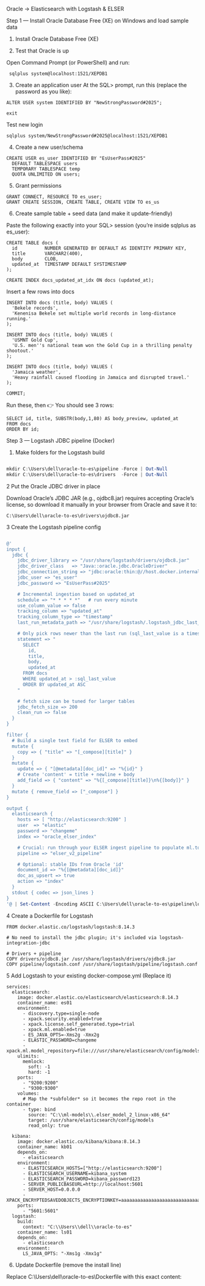 Oracle → Elasticsearch with Logstash & ELSER

Step 1 — Install Oracle Database Free (XE) on Windows and load sample data
1. Install Oracle Database Free (XE)

2. Test that Oracle is up

Open Command Prompt (or PowerShell) and run:

 ```   
  sqlplus system@localhost:1521/XEPDB1
 ```
3. Create an application user
At the SQL> prompt, run this (replace the password as you like):
```
ALTER USER system IDENTIFIED BY "NewStrongPassword#2025";

exit
```
Test new login
```
sqlplus system/NewStrongPassword#2025@localhost:1521/XEPDB1
```
4. Create a new user/schema

```
CREATE USER es_user IDENTIFIED BY "EsUserPass#2025"
  DEFAULT TABLESPACE users
  TEMPORARY TABLESPACE temp
  QUOTA UNLIMITED ON users;
```
5. Grant permissions
```
GRANT CONNECT, RESOURCE TO es_user;
GRANT CREATE SESSION, CREATE TABLE, CREATE VIEW TO es_us
```
6. Create sample table + seed data (and make it update-friendly)

Paste the following exactly into your SQL> session (you’re inside sqlplus as es_user):
```
CREATE TABLE docs (
  id          NUMBER GENERATED BY DEFAULT AS IDENTITY PRIMARY KEY,
  title       VARCHAR2(400),
  body        CLOB,
  updated_at  TIMESTAMP DEFAULT SYSTIMESTAMP
);

CREATE INDEX docs_updated_at_idx ON docs (updated_at);
```
Insert a few rows into docs
```
INSERT INTO docs (title, body) VALUES (
  'Bekele records',
  'Kenenisa Bekele set multiple world records in long-distance running.'
);

INSERT INTO docs (title, body) VALUES (
  'USMNT Gold Cup',
  'U.S. men''s national team won the Gold Cup in a thrilling penalty shootout.'
);

INSERT INTO docs (title, body) VALUES (
  'Jamaica weather',
  'Heavy rainfall caused flooding in Jamaica and disrupted travel.'
);

COMMIT;
```
Run these, then 👉 You should see 3 rows:

```
SELECT id, title, SUBSTR(body,1,80) AS body_preview, updated_at
FROM docs
ORDER BY id;
```

Step 3 — Logstash JDBC pipeline (Docker)

1. Make folders for the Logstash build
```powershell

mkdir C:\Users\dell\oracle-to-es\pipeline -Force | Out-Null
mkdir C:\Users\dell\oracle-to-es\drivers  -Force | Out-Null
```

2 Put the Oracle JDBC driver in place

Download Oracle’s JDBC JAR (e.g., ojdbc8.jar) requires accepting Oracle’s license, so download it manually in your browser from Oracle and save it to:

```vbnet
C:\Users\dell\oracle-to-es\drivers\ojdbc8.jar
```

3 Create the Logstash pipeline config
```powershell

@'
input {
  jdbc {
    jdbc_driver_library => "/usr/share/logstash/drivers/ojdbc8.jar"
    jdbc_driver_class   => "Java::oracle.jdbc.OracleDriver"
    jdbc_connection_string => "jdbc:oracle:thin:@//host.docker.internal:1521/XEPDB1"
    jdbc_user => "es_user"
    jdbc_password => "EsUserPass#2025"

    # Incremental ingestion based on updated_at
    schedule => "* * * * *"   # run every minute
    use_column_value => false
    tracking_column => "updated_at"
    tracking_column_type => "timestamp"
    last_run_metadata_path => "/usr/share/logstash/.logstash_jdbc_last_run"

    # Only pick rows newer than the last run (sql_last_value is a timestamp)
    statement => "
      SELECT
        id,
        title,
        body,
        updated_at
      FROM docs
      WHERE updated_at > :sql_last_value
      ORDER BY updated_at ASC
    "

    # fetch size can be tuned for larger tables
    jdbc_fetch_size => 200
    clean_run => false
  }
}

filter {
  # Build a single text field for ELSER to embed
  mutate {
    copy => { "title" => "[_compose][title]" }
  }
  mutate {
    update => { "[@metadata][doc_id]" => "%{id}" }
    # Create 'content' = title + newline + body
    add_field => { "content" => "%{[_compose][title]}\n%{[body]}" }
  }
  mutate { remove_field => ["_compose"] }
}

output {
  elasticsearch {
    hosts => [ "http://elasticsearch:9200" ]
    user  => "elastic"
    password => "changeme"
    index => "oracle_elser_index"

    # Crucial: run through your ELSER ingest pipeline to populate ml.tokens
    pipeline => "elser_v2_pipeline"

    # Optional: stable IDs from Oracle 'id'
    document_id => "%{[@metadata][doc_id]}"
    doc_as_upsert => true
    action => "index"
  }
  stdout { codec => json_lines }
}
'@ | Set-Content -Encoding ASCII C:\Users\dell\oracle-to-es\pipeline\logstash.conf

```
4 Create a Dockerfile for Logstash

```
FROM docker.elastic.co/logstash/logstash:8.14.3

# No need to install the jdbc plugin; it's included via logstash-integration-jdbc

# Drivers + pipeline
COPY drivers/ojdbc8.jar /usr/share/logstash/drivers/ojdbc8.jar
COPY pipeline/logstash.conf /usr/share/logstash/pipeline/logstash.conf

```

5 Add Logstash to your existing docker-compose.yml (Replace it)

```
services:
  elasticsearch:
    image: docker.elastic.co/elasticsearch/elasticsearch:8.14.3
    container_name: es01
    environment:
      - discovery.type=single-node
      - xpack.security.enabled=true
      - xpack.license.self_generated.type=trial
      - xpack.ml.enabled=true
      - ES_JAVA_OPTS=-Xms2g -Xmx2g
      - ELASTIC_PASSWORD=changeme
      - xpack.ml.model_repository=file:///usr/share/elasticsearch/config/models
    ulimits:
      memlock:
        soft: -1
        hard: -1
    ports:
      - "9200:9200"
      - "9300:9300"
    volumes:
      # Map the *subfolder* so it becomes the repo root in the container
      - type: bind
        source: "C:\\ml-models\\.elser_model_2_linux-x86_64"
        target: /usr/share/elasticsearch/config/models
        read_only: true

  kibana:
    image: docker.elastic.co/kibana/kibana:8.14.3
    container_name: kb01
    depends_on:
      - elasticsearch
    environment:
      - ELASTICSEARCH_HOSTS=["http://elasticsearch:9200"]
      - ELASTICSEARCH_USERNAME=kibana_system
      - ELASTICSEARCH_PASSWORD=kibana_password123
      - SERVER_PUBLICBASEURL=http://localhost:5601
      - SERVER_HOST=0.0.0.0
      - XPACK_ENCRYPTEDSAVEDOBJECTS_ENCRYPTIONKEY=aaaaaaaaaaaaaaaaaaaaaaaaaaaaaaaa
    ports:
      - "5601:5601"
  logstash:
    build:
      context: "C:\\Users\\dell\\oracle-to-es"
    container_name: ls01
    depends_on:
      - elasticsearch
    environment:
      LS_JAVA_OPTS: "-Xms1g -Xmx1g"
```
6. Update Dockerfile (remove the install line)

Replace C:\Users\dell\oracle-to-es\Dockerfile with this exact content:

```
